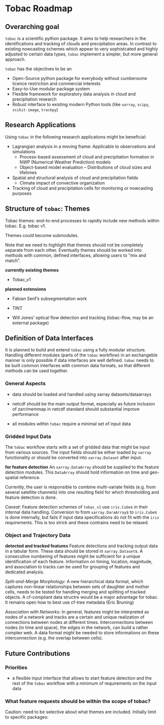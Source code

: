 # Tobac Roadmap

## Overarching goal
`tobac` is a scientific python package. It aims to help researchers in the identifications and tracking of clouds and precipitation areas. In contrast to existing nowcasting schemes which appear to very sophistcated and highly adjusted to certain data types, `tobac` implement a simpler, but more general approach.

`tobac` has the objectives to be an

* Open-Source python package for everybody without cumbersome licence restriction and commercial interests
* Easy-to-Use modular package system
* Flexible framework for exploratory data analysis in cloud and precipitation research
* Robust interface to existing modern Python tools (like `xarray`, `scipy`, `scikit-image`, `trackpy`)


## Research Applications
Using `tobac` in the following research applications might be beneficial:  

* Lagrangian analysis in a moving frame: Applicable to observations and simulations
  * Process-based assessment of cloud and precipitation formation in NWP (Numerical Weather Prediction) models
  * Object-based model evaluation – Distributions of cloud sizes and lifetimes
* Spatial and structural analysis of cloud and precipitation fields 
  * Climate impact of convective organization
* Tracking of cloud and precipitation cells for monitoring or nowcasting purposes


## Structure of `tobac`: Themes
Tobac themes: end-to-end processes to rapidly include new methods within tobac. E.g. tobac v1.

Themes could become submodules.

Note that we need to highlight that themes should not be completely separate from each other. Eventually themes should be worked into methods with common, defined interfaces, allowing users to “mix and match”.

**currently existing themes**
* Tobac_v1

**planned extensions**
* Fabian Senf’s subsegmentation work

* TINT

* Will Jones’ optical flow detection and tracking (tobac-flow, may be an external package)


## Definition of Data Interfaces

It is planned to build and extend `tobac` using a fully modular structure. Handling different modules (parts of the `tobac` workflow) in an exchangeble manner is only possible if data interfaces are well defined. `tobac` needs to be built common interfaces with common data formats, so that different methods can be used together.

### General Aspects

* data should be loaded and handled using xarray datasets/dataarrays

* netcdf should be the main output format, especially as future inclusion of zarr/memmap in netcdf standard should substantial improve performance

* all modules within `tobac` require a minimal set of input data

### Gridded Input Data

The `tobac` workflow starts with a set of gridded data that might be input from various sources. The input fields should be either loaded by `xarray` functionality or should be converted into `xarray.Dataset` after input.

**for feature detection**
An `xarray.DataArray` should be supplied to the feature detection modules. This `DataArray` should hold information on time and geo-spatial reference.

Currently, the user is responsible to combine multi-variate fields (e.g. from several satellite channels) into one resulting field for which thresholding and feature detection is done. 

*Caveat*: Feature detection schemes of `tobac_v1` use `iris.Cube`s in their internal data handling. Conversion to from `xarray.DaraArray`s to  `iris.Cube`s is done internally, but fails if input data specifications do not fit with the `iris` requirements. This is too strick and these contrains need to be relaxed.

 
### Object and Trajectory Data

**detected and tracked features**
Feature detections and tracking output data in a tabular form. These data should be stored in `xarray.Dataset`s. A consecutive numbering of features might be sufficient for a unique identification of each feature. Information on timing, location, magnitude, and association to tracks can be used for grouping of features and dedicated analysis.

*Split-and-Merge Morphology*: A new hierarchical data format, which captures non-linear relationships between sets of daughter and mother cells, needs to be tested for handling merging and splitting of tracked objects. A cf-compliant data structre would be a major advantage for tobac. It remains open how to best use cf-tree metadata  (Eric Bruning)

*Association with Networks*: In general, features might be interpreted as nodes of a network and tracks are a certain and unique realization of connections between nodes at different times. Interconnections between nodes (in time and space), the edges in the network, can build a rather complex web. A data format might be needed to store informations on these interconnection (e.g. the overlap between cells).

## Future Contributions

### Priorities
* a flexible input interface that allows to start feature detection and the rest of the `tobac` workflow with a minimum of requirements on the input data



### What feature requests should be within the scope of tobac?

Caution: need to be selective about what themes are included. Initially limit to specific packages:


        

   

        



            
